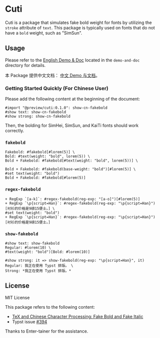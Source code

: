 # Cuti

Cuti is a package that simulates fake bold weight for fonts by utilizing the `stroke` attribute of `text`. This package is typically used on fonts that do not have a `bold` weight, such as "SimSun".

## Usage

Please refer to the [English Demo & Doc](./demo-and-doc/demo-and-doc.pdf) located in the `demo-and-doc` directory for details.

本 Package 提供中文文档： [中文 Demo 与文档](./demo-and-doc/demo-and-doc-cn.pdf)。

### Getting Started Quickly (For Chinese User)

Please add the following content at the beginning of the document:

```typst
#import "@preview/cuti:0.1.0": show-cn-fakebold
#show text: show-cn-fakebold
#show strong: show-cn-fakebold
```

Then, the bolding for SimHei, SimSun, and KaiTi fonts should work correctly.

### `fakebold`

```typst
Fakebold: #fakebold[#lorem(5)] \
Bold: #text(weight: "bold", lorem(5)) \
Bold + Fakebold: #fakebold[#text(weight: "bold", lorem(5))] \
```

```typst
Bold + Fakebold: #fakebold(base-weight: "bold")[#lorem(5)] \
#set text(weight: "bold")
Bold + Fakebold: #fakebold[#lorem(5)]
```

### `regex-fakebold`

```typst
+ RegExp `[a-k]`: #regex-fakebold(reg-exp: "[a-o]")[#lorem(5)]
+ RegExp `\p{script=Han}`: #regex-fakebold(reg-exp: "\p{script=Han}")[衬衫的价格是9磅15便士。] \
#set text(weight: "bold")
+ RegExp `\p{script=Han}`: #regex-fakebold(reg-exp: "\p{script=Han}")[衬衫的价格是9磅15便士。]
```

### `show-fakebold`

```typst
#show text: show-fakebold
Regular: #lorem(10) \
#text(weight: "bold")[Bold: #lorem(10)]
```

```typst
#show strong: it => show-fakebold(reg-exp: "\p{script=Han}", it)
Regular: 我正在使用 Typst 排版。 \
Strong: *我正在使用 Typst 排版。*
```

## License

MIT License

This package refers to the following content:

- [TeX and Chinese Character Processing: Fake Bold and Fake Italic](https://zhuanlan.zhihu.com/p/19686102)
- Typst issue [#394](https://github.com/typst/typst/issues/394)

Thanks to Enter-tainer for the assistance.
